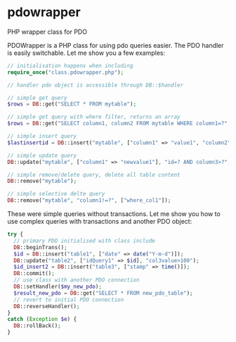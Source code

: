 # pdowrapper
PHP wrapper class for PDO

PDOWrapper is a PHP class for using pdo queries easier. The PDO handler is easily switchable. Let me show you a few examples:

```php
// initialisation happens when including
require_once("class.pdowrapper.php");

// handler pdo object is accessible through DB::$handler

// simple get query
$rows = DB::get("SELECT * FROM mytable");

// simple get query with where filter, returns an array
$rows = DB::get("SELECT column1, column2 FROM mytable WHERE column1=?", [value1, value2]);

// simple insert query
$lastinsertid = DB::insert("mytable", ["column1" => "value1", "column2" => "value2"]);

// simple update query
DB::update("mytable", ["column1" => "newvalue1"], "id=? AND column3>?", ["where_id", "where_col3"]);

// simple remove/delete query, delete all table content
DB::remove("mytable");

// simple selective delte query
DB::remove("mytable", "column1!=?", ["where_col1"]);
```

These were simple queries without transactions. Let me show you how to use complex queries with transactions and another PDO object:

```php
try {
  // primary PDO initialised with class include
  DB::beginTrans();
  $id = DB::insert("table1", ["date" => date("Y-m-d")]);
  DB::update("table2", ["idQuery1" => $id], "col3value>100");
  $id_insert2 = DB::insert("table3", ["stamp" => time()]);
  DB::commit();
  // use class with another PDO connection
  DB::setHandler($my_new_pdo);
  $result_new_pdo = DB::get("SELECT * FROM new_pdo_table");
  // revert to initial PDO connection
  DB::reverseHandler();
}
catch (Exception $e) {
  DB::rollBack();
}
 ```
